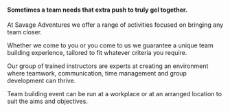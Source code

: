 #### Sometimes a team needs that extra push to truly gel together.

At Savage Adventures we offer a range of activities focused on bringing any team closer.

Whether we come to you or you come to us we guarantee a unique team building experience, tailored to fit whatever criteria you require.

Our group of trained instructors are experts at creating an environment where teamwork, communication, time management and group development
can thrive.

Team building event can be run at a workplace or at an arranged location to suit the aims and objectives.
